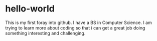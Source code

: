 # hello-world
This is my first foray into github.
I have a BS in Computer Science.  I am trying to learn more about coding so that i can get a great job doing something interesting and challenging.
